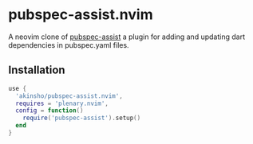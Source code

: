 # pubspec-assist.nvim

A neovim clone of [pubspec-assist]() a plugin for adding and updating dart dependencies in pubspec.yaml files.

## Installation
```lua
use {
  'akinsho/pubspec-assist.nvim',
  requires = 'plenary.nvim',
  config = function()
    require('pubspec-assist').setup()
  end
}
```
